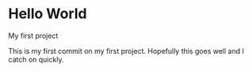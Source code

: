 # Hello World
 My first project

This is my first commit on my first project. Hopefully this goes well and I catch on quickly.